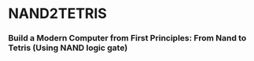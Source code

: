 # NAND2TETRIS
### Build a Modern Computer from First Principles: From Nand to Tetris (Using NAND logic gate)
